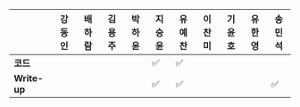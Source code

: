 |              | 강동인 | 배하람 | 김용주 | 박하윤 | 지승윤 | 유예찬 | 이찬미 | 기윤호 | 유한영 | 송민석 |
| ------------ | ------ | ------ | ------ | ------ | ------ | ------------ | ------------ | ------------ | ------------ | ------------ |
| **코드**     |||  |        | :white_check_mark: |:white_check_mark:|  |  |  |  |
| **Write-up** |||  |        | :white_check_mark: |:white_check_mark:|  |  |  |:white_check_mark:|
